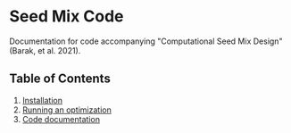 # Seed Mix Code

Documentation for code accompanying "Computational Seed Mix Design" (Barak, et al. 2021).

## Table of Contents
1. [Installation](installation.html)
2. [Running an optimization](usage.html)
3. [Code documentation](SeedMixFunctions.html)

